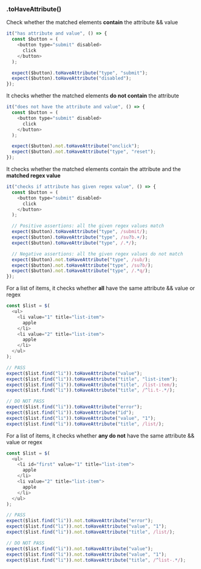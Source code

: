 ### .toHaveAttribute()

Check whether the matched elements **contain** the attribute && value

```js
it("has attribute and value", () => {
  const $button = (
    <button type="submit" disabled>
      click
    </button>
  );

  expect($button).toHaveAttribute("type", "submit");
  expect($button).toHaveAttribute("disabled");
});
```

It checks whether the matched elements **do not contain** the attribute

```js
it("does not have the attribute and value", () => {
  const $button = (
    <button type="submit" disabled>
      click
    </button>
  );

  expect($button).not.toHaveAttribute("onclick");
  expect($button).not.toHaveAttribute("type", "reset");
});
```

It checks whether the matched elements contain the attribute and the **matched regex value**

```js
it("checks if attribute has given regex value", () => {
  const $button = (
    <button type="submit" disabled>
      click
    </button>
  );

  // Positive assertions: all the given regex values match
  expect($button).toHaveAttribute("type", /submit/);
  expect($button).toHaveAttribute("type", /su?b.+/);
  expect($button).toHaveAttribute("type", /.*/);

  // Negative assertions: all the given regex values do not match
  expect($button).not.toHaveAttribute("type", /sub/);
  expect($button).not.toHaveAttribute("type", /su?b/);
  expect($button).not.toHaveAttribute("type", /.*q/);
});
```

For a list of items, it checks whether **all** have the same attribute && value or regex

```js
const $list = $(
  <ul>
    <li value="1" title="list-item">
      apple
    </li>
    <li value="2" title="list-item">
      apple
    </li>
  </ul>
);

// PASS
expect($list.find("li")).toHaveAttribute("value");
expect($list.find("li")).toHaveAttribute("title", "list-item");
expect($list.find("li")).toHaveAttribute("title", /list-item/);
expect($list.find("li")).toHaveAttribute("title", /^li.t-.*/);

// DO NOT PASS
expect($list.find("li")).toHaveAttribute("error");
expect($list.find("li")).toHaveAttribute("id");
expect($list.find("li")).toHaveAttribute("value", "1");
expect($list.find("li")).toHaveAttribute("title", /list/);
```

For a list of items, it checks whether **any do not** have the same attribute && value or regex

```js
const $list = $(
  <ul>
    <li id="first" value="1" title="list-item">
      apple
    </li>
    <li value="2" title="list-item">
      apple
    </li>
  </ul>
);

// PASS
expect($list.find("li")).not.toHaveAttribute("error");
expect($list.find("li")).not.toHaveAttribute("value", "1");
expect($list.find("li")).not.toHaveAttribute("title", /list/);

// DO NOT PASS
expect($list.find("li")).not.toHaveAttribute("value");
expect($list.find("li")).not.toHaveAttribute("value", "1");
expect($list.find("li")).not.toHaveAttribute("title", /^list-.*/);
```
